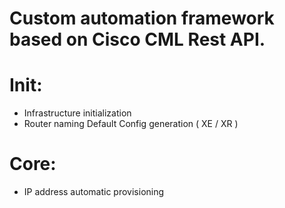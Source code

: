 Custom automation framework based on Cisco CML Rest API.
=======================================================

Init:
====
* Infrastructure initialization
* Router naming
	Default Config generation ( XE / XR )
  
  
Core:
=====
* IP address automatic provisioning
  
  
